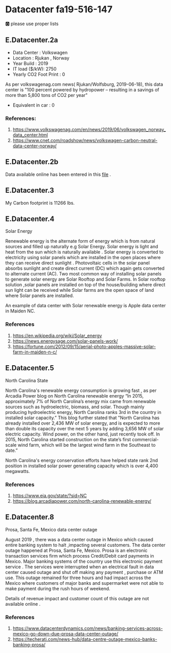 # Datacenter fa19-516-147

:o2: please use proper lists

## E.Datacenter.2a

* Data Center : Volkswagen
* Location : Rjukan , Norway
* Year Build : 2019
* IT load ($/kW): 2750
* Yearly CO2 Foot Print : 0 

As per volkswagenag.com news( Rjukan/Wolfsburg, 2019-06-18), this data center is "100 percent powered by hydropower – resulting in a savings of more than 5,800 tons of CO2 per year"

* Equivalent in car : 0

### References: 
1. <https://www.volkswagenag.com/en/news/2019/06/volkswagen_norway_data_center.html>
1. <https://www.cnet.com/roadshow/news/volkswagen-carbon-neutral-data-center-norway/>


## E.Datacenter.2b

Data available online has been entered in this [file](<https://docs.google.com/spreadsheets/d/1gh869zfjA4sVxL8-ga0af2_HLTTuOoD1IReuRSrbq4I/edit#gid=0>) .

## E.Datacenter.3

My Carbon footprint is 11266 lbs.

## E.Datacenter.4

Solar Energy

Renewable energy is the alternate form of energy which is from natural sources and filled up naturally e.g Solar Energy. 
Solar energy is light and heat from the sun which is naturally available .
Solar energy is converted to electricity using solar panels which are installed in the open places where they can receive direct sunlight . 
Photovoltaic cells in the solar panel absorbs sunlight and create direct current (DC) which again gets converted to alternate current (AC).
Two most common way of installing solar panels to generate solar energy are Solar Rooftop and Solar Farms. In Solar rooftop solution  ,solar panels are installed on top of the house/building where direct sun light can be received while Solar farms are the open space of land where Solar panels are installed.

An example of data center with Solar renewable energy is Apple data center in Maiden NC. 

### References 

1. <https://en.wikipedia.org/wiki/Solar_energy>
1. <https://news.energysage.com/solar-panels-work/>
1. <https://fortune.com/2012/09/15/aerial-photo-apples-massive-solar-farm-in-maiden-n-c/>


## E.Datacenter.5

North Carolina State

North  Carolina's renewable energy consumption is growing fast , as per Arcadia Power blog on North Carolina renewable energy “In 2015, approximately 7% of North Carolina’s energy mix came from renewable sources such as hydroelectric, biomass, and solar. Though mainly producing hydroelectric energy, North Carolina ranks 3rd in the country in installed solar capacity.” This blog further stated that "North Carolina has already installed over 2,436 MW of solar energy, and is expected to more than double its capacity over the next 5 years by adding 3,656 MW of solar electric capacity. Wind power, on the other hand, just recently took off. In 2015, North Carolina started construction on the state’s first commercial-scale wind farm, which will be the largest wind farm in the Southeast to date.”

North Carolina's energy conservation efforts have helped state rank 2nd position in installed solar power generating capacity which is over 4,400 megawatts. 

### References 

1. <https://www.eia.gov/state/?sid=NC>
1. <https://blog.arcadiapower.com/north-carolina-renewable-energy/>


## E.Datacenter.8

Prosa, Santa Fe, Mexico data center outage

August 2019 , there was a data center outage in Mexico which caused entire banking system to halt ,impacting several customers.
The data center outage happened at Prosa, Santa Fe, Mexico. Prosa is  an electronic transaction services firm which process Credit/Debit card payments in Mexico. Major banking systems of the country use this electronic payment service . The services were interrupted when an electrical fault in data center caused outage and shut off making any payment , purchase or ATM use.
This outage remained for three hours and had impact across the Mexico where customers of major banks and supermarket were not able to make payment during the rush hours of weekend. 

Details of revenue impact and customer count of this outage are not available online .  

### References 
1. <https://www.datacenterdynamics.com/news/banking-services-across-mexico-go-down-due-prosa-data-center-outage/>
1. <https://techerati.com/news-hub/data-centre-outage-mexico-banks-banking-prosa/>


